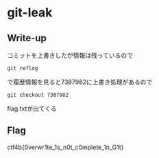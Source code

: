 # git-leak

## Write-up
コミットを上書きしたが情報は残っているので

```
git reflog
```

で履歴情報を見ると7387982に上書き処理があるので

```
git checkout 7387982
```

flag.txtが出てくる

## Flag
ctf4b{0verwr1te_1s_n0t_c0mplete_1n_G1t}
